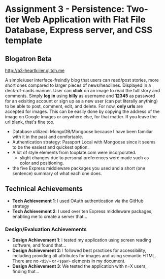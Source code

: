 Assignment 3 - Persistence: Two-tier Web Application with Flat File Database, Express server, and CSS template
===

## Blogatron Beta

http://a3-heartkiiier.glitch.me

A simple/user interface-freindly blog that users can read/post stories, more short ones compared to larger pieces of news/headlines. Displayed in a deck-of-cards manner. User can **click** on an image to read the full story and comments. Simply **log in** using **billy** as username and **12345** as password for an exisiting account or sign up as a new user (can put literally anything) to be able to post, comment, edit, and delete. For now, **only urls** are accepted for images. This can be easily done by copying the address of the image on Google Images or anywhere else, for that matter. If you leave the url blank, that's fine too.  

- Database utilized: MongoDB/Mongoose because I have been familiar with it in the past and comfortable.
- Authentication strategy: Passport Local with Mongoose since it seems to be the easiest and quickest option.
- A lot of style elements from tooplate.com were incorporated.
  - slight changes due to personal preferences were made such as color and positioning.
- the five Express middleware packages you used and a short (one sentence) summary of what each one does.

## Technical Achievements
- **Tech Achievement 1**: I used OAuth authentication via the GitHub strategy
- **Tech Achievement 2**: I used over ten Express middleware packages, enabling me to create a server that...

### Design/Evaluation Achievements
- **Design Achievement 1**: I tested my application using screen reading software, and found that...
- **Design Achievement 2**: I followed best practices for accessibility, including providing alt attributes for images and using semantic HTML. There are no `<div>` or `<span>` elements in my document.
- **Design Achievement 3**: We tested the application with n=X users, finding that...
